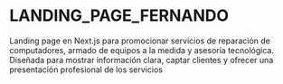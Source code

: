 # LANDING_PAGE_FERNANDO
Landing page en Next.js para promocionar servicios de reparación de computadores, armado de equipos a la medida y asesoría tecnológica. Diseñada para mostrar información clara, captar clientes y ofrecer una presentación profesional de los servicios
